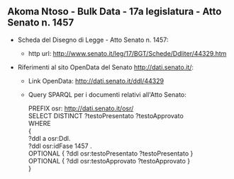 ## Akoma Ntoso - Bulk Data - 17a legislatura - Atto Senato n. 1457 ##

* Scheda del Disegno di Legge - Atto Senato n. 1457:
	* http url: http://www.senato.it/leg/17/BGT/Schede/Ddliter/44329.htm

* Riferimenti al sito OpenData del Senato http://dati.senato.it/:
	* Link OpenData: http://dati.senato.it/ddl/44329
	* Query SPARQL per i documenti relativi all'Atto Senato:

        PREFIX osr: <http://dati.senato.it/osr/>  
		SELECT DISTINCT ?testoPresentato ?testoApprovato  
		WHERE  
		{  
		    ?ddl a osr:Ddl.  
		    ?ddl osr:idFase 1457 .  
		    OPTIONAL { ?ddl osr:testoPresentato ?testoPresentato }  
		    OPTIONAL { ?ddl osr:testoApprovato ?testoApprovato }  
		}
		